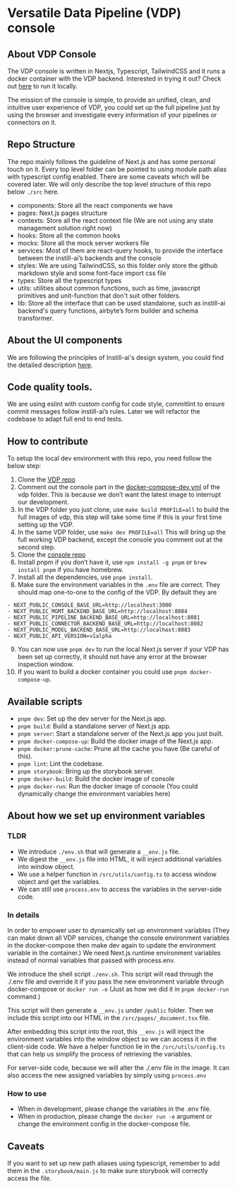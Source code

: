 # Versatile Data Pipeline (VDP) console

## About VDP Console

The VDP console is written in Nextjs, Typescript, TailwindCSS and it runs a docker container with the VDP backend. Interested in trying it out? Check out [here](https://github.com/instill-ai/vdp) to run it locally.

The mission of the console is simple, to provide an unified, clean, and intuitive user experience of VDP, you could set up the full pipeline just by using the browser and investigate every information of your pipelines or connectors on it.

## Repo Structure

The repo mainly follows the guideline of Next.js and has some personal touch on it. Every top level folder can be pointed to using module path alias with typescript config enabled. There are some caveats which will be covered later. We will only describe the top level structure of this repo below `./src` here.

- components: Store all the react components we have
- pages: Next.js pages structure
- contexts: Store all the react context file (We are not using any state management solution right now)
- hooks: Store all the common hooks
- mocks: Store all the mock server workers file
- services: Most of them are react-query hooks, to provide the interface between the instill-ai’s backends and the console
- styles: We are using TailwindCSS, so this folder only store the github markdown style and some font-face import css file
- types: Store all the typescript types
- utils: utilities about common functions, such as time, javascript primitives and unit-function that don't suit other folders.
- lib: Store all the interface that can be used standalone, such as instill-ai backend's query functions, airbyte’s form builder and schema transformer.

## About the UI components

We are following the principles of Instill-ai's design system, you could find the detailed description [here](https://github.com/instill-ai/design-system).

## Code quality tools.

We are using eslint with custom config for code style, commitlint to ensure commit messages follow instill-ai’s rules. Later we will refactor the codebase to adapt full end to end tests.

## How to contribute

To setup the local dev environment with this repo, you need follow the below step:

1. Clone the [VDP repo](https://github.com/instill-ai/vdp)
2. Comment out the console part in the [docker-compose-dev.yml](https://github.com/instill-ai/vdp/blob/f563393dca62fc1961e1a370f5a38fb9bc51c5a3/docker-compose-dev.yml#L510) of the vdp folder. This is because we don’t want the latest image to interrupt our development.
3. In the VDP folder you just clone, use `make build PROFILE=all` to build the full images of vdp, this step will take some time if this is your first time setting up the VDP.
4. In the same VDP folder, use `make dev PROFILE=all` This will bring up the full working VDP backend, except the console you comment out at the second step.
5. Clone the [console repo](https://github.com/instill-ai/console)
6. Install pnpm if you don’t have it, use `npm install -g pnpm` or `brew install pnpm` if you have homebrew.
7. Install all the dependencies, use `pnpm install`.
8. Make sure the environment variables in the `.env` file are correct. They should map one-to-one to the config of the VDP. By default they are

```
- NEXT_PUBLIC_CONSOLE_BASE_URL=http://localhost:3000
- NEXT_PUBLIC_MGMT_BACKEND_BASE_URL=http://localhost:8084
- NEXT_PUBLIC_PIPELINE_BACKEND_BASE_URL=http://localhost:8081
- NEXT_PUBLIC_CONNECTOR_BACKEND_BASE_URL=http://localhost:8082
- NEXT_PUBLIC_MODEL_BACKEND_BASE_URL=http://localhost:8083
- NEXT_PUBLIC_API_VERSION=v1alpha
```

9. You can now use `pnpm dev` to run the local Next.js server if your VDP has been set up correctly, it should not have any error at the browser inspection window.
10. If you want to build a docker container you could use `pnpm docker-compose-up`.

## Available scripts

- `pnpm dev`: Set up the dev server for the Next.js app.
- `pnpm build`: Build a standalone server of Next.js app.
- `pnpm server`: Start a standalone server of the Next.js app you just built.
- `pnpm docker-compose-up`: Build the docker image of the Next.js app.
- `pnpm docker:prune-cache`: Prune all the cache you have (Be careful of this).
- `pnpm lint`: Lint the codebase.
- `pnpm storybook`: Bring up the storybook server.
- `pnpm docker-build`: Build the docker image of console
- `pnpm docker-run`: Run the docker image of console (You could dynamically change the environment variables here)

## About how we set up environment variables

### TLDR

- We introduce `./env.sh` that will generate a `__env.js` file.
- We digest the `__env.js` file into HTML, it will inject additional variables into window object.
- We use a helper function in `/src/utils/config.ts` to access window object and get the variables.
- We can still use `process.env` to access the variables in the server-side code.

### In details

In order to empower user to dynamically set up environment variables (They can make down all VDP services, change the console environment variables in the docker-compose then make dev again to update the environment variable in the container.) We need Next.js runtime environment variables instead of normal variables that passed with process.env.

We introduce the shell script `./env.sh`. This script will read through the ./.env file and override it if you pass the new environment variable through docker-compose or `docker run -e` (Just as how we did it in `pnpm docker-run` command.)

This script will then generate a `__env.js` under `/public` folder. Then we include this script into our HTML in the `/src/pages/_document.tsx` file. 

After embedding this script into the root, this `__env.js` will inject the environment variables into the window object so we can access it in the client-side code. We have a helper function lie in the `/src/utils/config.ts` that can help us simplify the process of retrieving the variables.

For server-side code, because we will alter the ./.env file in the image. It can also access the new assigned variables by simply using `process.env`

### How to use

- When in development, please change the variables in the .env file.
- When in production, please change the `docker run -e` argument or change the environment config in the docker-compose file.

## Caveats

If you want to set up new path aliases using typescript, remember to add them in the `.storybook/main.js` to make sure storybook will correctly access the file.
